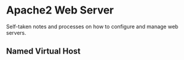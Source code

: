 # Apache2 Web Server

Self-taken notes and processes on how to configure and manage web servers.

## Named Virtual Host
